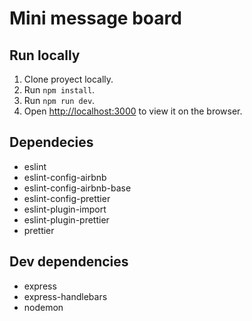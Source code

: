 # Mini message board

## Run locally

1. Clone proyect locally.
2. Run `npm install`.
3. Run `npm run dev`.
4. Open [http://localhost:3000](http://localhost:3000) to view it on the browser.

## Dependecies

- eslint
- eslint-config-airbnb
- eslint-config-airbnb-base
- eslint-config-prettier
- eslint-plugin-import
- eslint-plugin-prettier
- prettier

## Dev dependencies

- express
- express-handlebars
- nodemon
